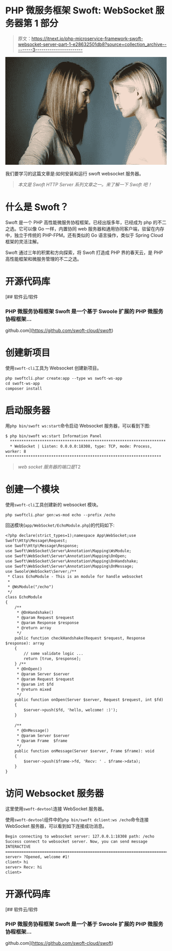 # PHP 微服务框架 Swoft: WebSocket 服务器第 1 部分

> 原文：<https://itnext.io/php-microservice-framework-swoft-websocket-server-part-1-e28632501db8?source=collection_archive---------3----------------------->

![](img/0191dd32621835a91d010137a124911b.png)

我们要学习的这篇文章是:如何安装和运行 swoft websocket 服务器。

> *本文是 Swoft HTTP Server 系列文章之一。来了解一下 Swoft 吧！*

# 什么是 Swoft？

Swoft 是一个 PHP 高性能微服务协程框架。已经出版多年，已经成为 php 的不二之选。它可以像 Go 一样，内置协同 web 服务器和通用协同客户端，驻留在内存中，独立于传统的 PHP-FPM。还有类似的 Go 语言操作，类似于 Spring Cloud 框架的灵活注解。

Swoft 通过三年的积累和方向探索，将 Swoft 打造成 PHP 界的春天云，是 PHP 高性能框架和微服务管理的不二之选。

# 开源代码库

[](https://github.com/swoft-cloud/swoft) [## 软件云/软件

### PHP 微服务协程框架 Swoft 是一个基于 Swoole 扩展的 PHP 微服务协程框架…

github.com](https://github.com/swoft-cloud/swoft) 

# 创建新项目

使用`swoft-cli`工具为 Websocket 创建新项目。

```
php swoftcli.phar create:app --type ws swoft-ws-app
cd swoft-ws-app
composer install
```

# 启动服务器

用`php bin/swoft ws:start`命令启动 Websocket 服务器，可以看到下图:

```
$ php bin/swoft ws:start Information Panel
  ********************************************************************
  * WebSocket | Listen: 0.0.0.0:18308, type: TCP, mode: Process, worker: 8
********************************************************************
```

> *web socket 服务器的端口是*T2

# 创建一个模块

使用`swoft-cli`工具创建新的 websocket 模块。

```
php swoftcli.phar gen:ws-mod echo --prefix /echo
```

回送模块(`app/WebSocket/EchoModule.php`)的代码如下:

```
<?php declare(strict_types=1);namespace App\WebSocket;use Swoft\Http\Message\Request;
use Swoft\Http\Message\Response;
use Swoft\WebSocket\Server\Annotation\Mapping\WsModule;
use Swoft\WebSocket\Server\Annotation\Mapping\OnOpen;
use Swoft\WebSocket\Server\Annotation\Mapping\OnHandshake;
use Swoft\WebSocket\Server\Annotation\Mapping\OnMessage;
use Swoole\WebSocket\Server;/**
 * Class EchoModule - This is an module for handle websocket
 *
 * @WsModule("/echo")
 */
class EchoModule
{
    /**
     * @OnHandshake()
     * @param Request $request
     * @param Response $response
     * @return array
     */
    public function checkHandshake(Request $request, Response $response): array
    {
        // some validate logic ...
        return [true, $response];
    } /**
     * @OnOpen()
     * @param Server $server
     * @param Request $request
     * @param int $fd
     * @return mixed
     */
    public function onOpen(Server $server, Request $request, int $fd)
    {
        $server->push($fd, 'hello, welcome! :)');
    }

    /**
     * @OnMessage()
     * @param Server $server
     * @param Frame  $frame
     */
    public function onMessage(Server $server, Frame $frame): void
    {
        $server->push($frame->fd, 'Recv: ' . $frame->data);
    }
}
```

# 访问 Websocket 服务器

这里使用`swoft-devtool`连接 WebSocket 服务器。

使用`swoft-devtool`组件中的`php bin/swoft dclient:ws /echo`命令连接 WebSocket 服务器，可以看到如下连接成功消息。

```
Begin connecting to websocket server: 127.0.0.1:18308 path: /echo
Success connect to websocket server. Now, you can send message
INTERACTIVE
================================================================================
server> ?Opened, welcome #1!
client> hi
server> Recv: hi
client>
```

# 开源代码库

[](https://github.com/swoft-cloud/swoft) [## 软件云/软件

### PHP 微服务协程框架 Swoft 是一个基于 Swoole 扩展的 PHP 微服务协程框架…

github.com](https://github.com/swoft-cloud/swoft)